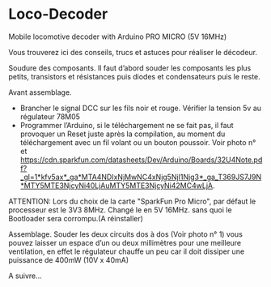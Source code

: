 # Loco-Decoder
Mobile locomotive decoder  with Arduino PRO MICRO (5V 16MHz)

Vous trouverez ici des conseils, trucs et astuces pour réaliser le décodeur.

Soudure des composants.
Il faut d’abord souder les composants les plus petits, transistors et résistances puis diodes et condensateurs puis le reste.

Avant assemblage.
- Brancher le signal DCC sur les fils noir et rouge. Vérifier la tension 5v au régulateur 78M05
- Programmer l’Arduino, si le téléchargement ne se fait pas, il faut provoquer un Reset juste après la compilation,
  au moment du téléchargement avec un fil volant ou un bouton poussoir. Voir photo n°  et https://cdn.sparkfun.com/datasheets/Dev/Arduino/Boards/32U4Note.pdf?_gl=1*kfv5ax*_ga*MTA4NDIxNjMwNC4xNjg5NjI1Njg3*_ga_T369JS7J9N*MTY5MTE3NjcyNi40LjAuMTY5MTE3NjcyNi42MC4wLjA.

ATTENTION: Lors du choix de la carte "SparkFun Pro Micro", par défaut le processeur est le 3V3 8MHz. Changé le en 5V 16MHz.
sans quoi le Bootloader sera corrompu.(A réinstaller)


Assemblage.
Souder les deux circuits dos à dos (Voir photo n° 1) vous pouvez laisser un espace d’un ou deux millimètres pour une meilleure ventilation, 
en effet le régulateur chauffe un peu car il doit dissiper une puissance de 400mW (10V x 40mA)


A suivre...



